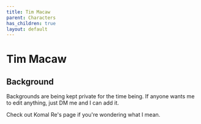 ```yaml
---
title: Tim Macaw
parent: Characters
has_children: true
layout: default
---
```


# Tim Macaw

[//]: # (Image here?)

## Background
Backgrounds are being kept private for the time being. If anyone wants me to edit anything, just DM me and I can add it.

Check out Komal Re's page if you're wondering what I mean.
